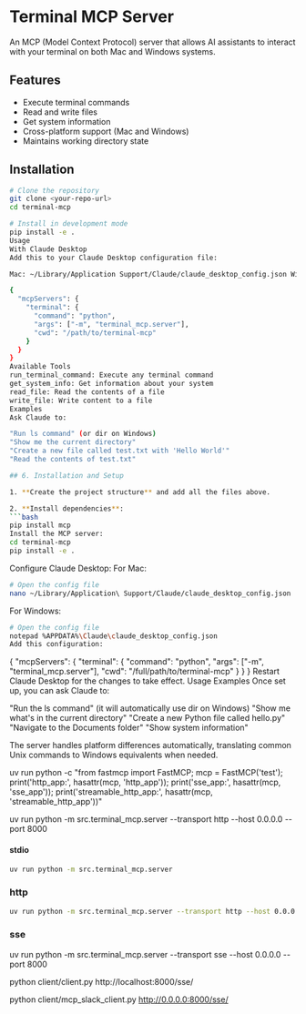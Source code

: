 # Terminal MCP Server

An MCP (Model Context Protocol) server that allows AI assistants to interact with your terminal on both Mac and Windows systems.

## Features

- Execute terminal commands
- Read and write files
- Get system information
- Cross-platform support (Mac and Windows)
- Maintains working directory state

## Installation

```bash
# Clone the repository
git clone <your-repo-url>
cd terminal-mcp

# Install in development mode
pip install -e .
Usage
With Claude Desktop
Add this to your Claude Desktop configuration file:

Mac: ~/Library/Application Support/Claude/claude_desktop_config.json Windows: %APPDATA%\Claude\claude_desktop_config.json

{
  "mcpServers": {
    "terminal": {
      "command": "python",
      "args": ["-m", "terminal_mcp.server"],
      "cwd": "/path/to/terminal-mcp"
    }
  }
}
Available Tools
run_terminal_command: Execute any terminal command
get_system_info: Get information about your system
read_file: Read the contents of a file
write_file: Write content to a file
Examples
Ask Claude to:

"Run ls command" (or dir on Windows)
"Show me the current directory"
"Create a new file called test.txt with 'Hello World'"
"Read the contents of test.txt"

## 6. Installation and Setup

1. **Create the project structure** and add all the files above.

2. **Install dependencies**:
```bash
pip install mcp
Install the MCP server:
cd terminal-mcp
pip install -e . 
```

Configure Claude Desktop:
For Mac:

```bash
# Open the config file
nano ~/Library/Application\ Support/Claude/claude_desktop_config.json
```
For Windows:
```bash
# Open the config file
notepad %APPDATA%\Claude\claude_desktop_config.json
Add this configuration:
```
{
  "mcpServers": {
    "terminal": {
      "command": "python",
      "args": ["-m", "terminal_mcp.server"],
      "cwd": "/full/path/to/terminal-mcp"
    }
  }
}
Restart Claude Desktop for the changes to take effect.
Usage Examples
Once set up, you can ask Claude to:

"Run the ls command" (it will automatically use dir on Windows)
"Show me what's in the current directory"
"Create a new Python file called hello.py"
"Navigate to the Documents folder"
"Show system information"

The server handles platform differences automatically, translating common Unix commands to Windows equivalents when needed.



uv run python -c "from fastmcp import FastMCP; mcp = FastMCP('test'); print('http_app:', hasattr(mcp, 'http_app')); print('sse_app:', hasattr(mcp, 'sse_app')); print('streamable_http_app:', hasattr(mcp, 'streamable_http_app'))"

uv run python -m src.terminal_mcp.server --transport http --host 0.0.0.0 --port 8000


#### stdio
``` bash
uv run python -m src.terminal_mcp.server
```

### http 
``` bash
uv run python -m src.terminal_mcp.server --transport http --host 0.0.0.0 --port 8000
```
### sse
uv run python -m src.terminal_mcp.server --transport sse --host 0.0.0.0 --port 8000

python client/client.py http://localhost:8000/sse/


python client/mcp_slack_client.py http://0.0.0.0:8000/sse/
